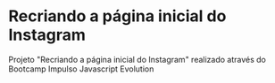 # Recriando a página inicial do Instagram

Projeto "Recriando a página inicial do Instagram" realizado através do Bootcamp Impulso Javascript Evolution